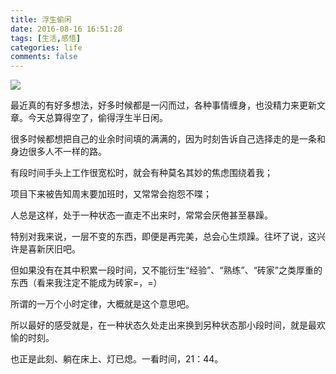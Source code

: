 ```yaml
---
title: 浮生偷闲
date: 2016-08-16 16:51:28
tags: [生活,感悟]
categories: life
comments: false
---
```

![](/images/201608_bg.jpg)

最近真的有好多想法，好多时候都是一闪而过，各种事情缠身，也没精力来更新文章。今天总算得空了，偷得浮生半日闲。

<!-- more -->

很多时候都想把自己的业余时间填的满满的，因为时刻告诉自己选择走的是一条和身边很多人不一样的路。

有段时间手头上工作很宽松时，就会有种莫名其妙的焦虑围绕着我；

项目下来被告知周末要加班时，又常常会抱怨不喋；

人总是这样，处于一种状态一直走不出来时，常常会厌倦甚至暴躁。

特别对我来说，一层不变的东西，即便是再完美，总会心生烦躁。往坏了说，这兴许是喜新厌旧吧。

但如果没有在其中积累一段时间，又不能衍生“经验”、“熟练”、“砖家”之类厚重的东西（看来我注定不能成为砖家=，=）

所谓的一万个小时定律，大概就是这个意思吧。

所以最好的感受就是，在一种状态久处走出来换到另种状态那小段时间，就是最欢愉的时刻。

也正是此刻、躺在床上、灯已熄。一看时间，21：44。














